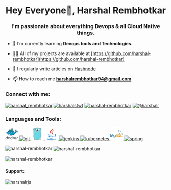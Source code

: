<h1 align="center">Hey Everyone👋, Harshal Rembhotkar</h1>
<h3 align="center">I'm passionate about everything Devops & all Cloud Native things.</h3>

- 🌱 I’m currently learning **Devops tools and Technologies.**

- 👨‍💻 All of my projects are available at [https://github.com/harshal-rembhotkar](https://github.com/harshal-rembhotkar)

- 📝 I regularly write articles on [Hashnode](https://harshalr.hashnode.dev/)

- 📫 How to reach me **harshalrembhotkar94@gmail.com**

<h3 align="left">Connect with me:</h3>
<p align="left">
<a href="https://dev.to/harshal_rembhotkar" target="blank"><img align="center" src="https://raw.githubusercontent.com/rahuldkjain/github-profile-readme-generator/master/src/images/icons/Social/devto.svg" alt="harshal_rembhotkar" height="30" width="40" /></a>
<a href="https://twitter.com/harshalstwt" target="blank"><img align="center" src="https://raw.githubusercontent.com/rahuldkjain/github-profile-readme-generator/master/src/images/icons/Social/twitter.svg" alt="harshalstwt" height="30" width="40" /></a>
<a href="https://linkedin.com/in/harshal-rembhotkar" target="blank"><img align="center" src="https://raw.githubusercontent.com/rahuldkjain/github-profile-readme-generator/master/src/images/icons/Social/linked-in-alt.svg" alt="harshal-rembhotkar" height="30" width="40" /></a>
<a href="https://hashnode.com/@harshalr" target="blank"><img align="center" src="https://raw.githubusercontent.com/rahuldkjain/github-profile-readme-generator/master/src/images/icons/Social/hashnode.svg" alt="@harshalr" height="30" width="40" /></a>
</p>

<h3 align="left">Languages and Tools:</h3>
<p align="left"> <a href="https://www.docker.com/" target="_blank" rel="noreferrer"> <img src="https://raw.githubusercontent.com/devicons/devicon/master/icons/docker/docker-original-wordmark.svg" alt="docker" width="40" height="40"/> </a> <a href="https://git-scm.com/" target="_blank" rel="noreferrer"> <img src="https://www.vectorlogo.zone/logos/git-scm/git-scm-icon.svg" alt="git" width="40" height="40"/> </a> <a href="https://golang.org" target="_blank" rel="noreferrer"> <img src="https://raw.githubusercontent.com/devicons/devicon/master/icons/go/go-original.svg" alt="go" width="40" height="40"/> </a> <a href="https://www.java.com" target="_blank" rel="noreferrer"> <img src="https://raw.githubusercontent.com/devicons/devicon/master/icons/java/java-original.svg" alt="java" width="40" height="40"/> </a> <a href="https://www.jenkins.io" target="_blank" rel="noreferrer"> <img src="https://www.vectorlogo.zone/logos/jenkins/jenkins-icon.svg" alt="jenkins" width="40" height="40"/> </a> <a href="https://kubernetes.io" target="_blank" rel="noreferrer"> <img src="https://www.vectorlogo.zone/logos/kubernetes/kubernetes-icon.svg" alt="kubernetes" width="40" height="40"/> </a> <a href="https://www.mysql.com/" target="_blank" rel="noreferrer"> <img src="https://raw.githubusercontent.com/devicons/devicon/master/icons/mysql/mysql-original-wordmark.svg" alt="mysql" width="40" height="40"/> </a> <a href="https://spring.io/" target="_blank" rel="noreferrer"> <img src="https://www.vectorlogo.zone/logos/springio/springio-icon.svg" alt="spring" width="40" height="40"/> </a> </p>



<p><img align="left" src="https://github-readme-stats.vercel.app/api/top-langs?username=harshal-rembhotkar&show_icons=true&locale=en&layout=compact" alt="harshal-rembhotkar" /></p>

<p>&nbsp;<img align="center" src="https://github-readme-stats.vercel.app/api?username=harshal-rembhotkar&show_icons=true&locale=en" alt="harshal-rembhotkar" /></p>

<p><img align="center" src="https://github-readme-streak-stats.herokuapp.com/?user=harshal-rembhotkar&" alt="harshal-rembhotkar" /></p>

<h4 align="left">Support:</h4>
<p><a href="https://www.buymeacoffee.com/harshalrjs"> <img align="left" src="https://cdn.buymeacoffee.com/buttons/v2/default-yellow.png" height="50" width="210" alt="harshalrjs" /></a></p><br><br>
